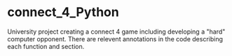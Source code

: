 # connect_4_Python
University project creating a connect 4 game including developing a "hard" computer opponent.
There are relevent annotations in the code describing each function and section.
